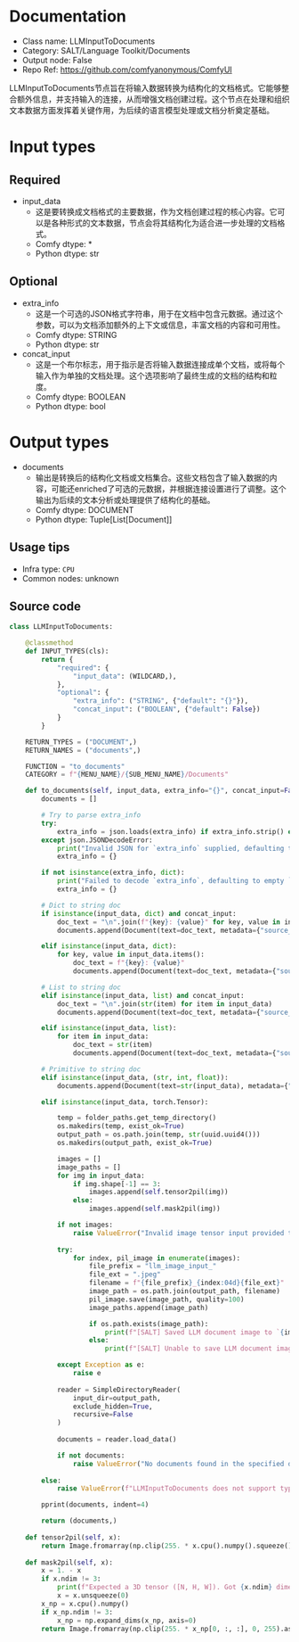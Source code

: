 
# Documentation
- Class name: LLMInputToDocuments
- Category: SALT/Language Toolkit/Documents
- Output node: False
- Repo Ref: https://github.com/comfyanonymous/ComfyUI

LLMInputToDocuments节点旨在将输入数据转换为结构化的文档格式。它能够整合额外信息，并支持输入的连接，从而增强文档创建过程。这个节点在处理和组织文本数据方面发挥着关键作用，为后续的语言模型处理或文档分析奠定基础。

# Input types
## Required
- input_data
    - 这是要转换成文档格式的主要数据，作为文档创建过程的核心内容。它可以是各种形式的文本数据，节点会将其结构化为适合进一步处理的文档格式。
    - Comfy dtype: *
    - Python dtype: str
## Optional
- extra_info
    - 这是一个可选的JSON格式字符串，用于在文档中包含元数据。通过这个参数，可以为文档添加额外的上下文或信息，丰富文档的内容和可用性。
    - Comfy dtype: STRING
    - Python dtype: str
- concat_input
    - 这是一个布尔标志，用于指示是否将输入数据连接成单个文档，或将每个输入作为单独的文档处理。这个选项影响了最终生成的文档的结构和粒度。
    - Comfy dtype: BOOLEAN
    - Python dtype: bool

# Output types
- documents
    - 输出是转换后的结构化文档或文档集合。这些文档包含了输入数据的内容，可能还enriched了可选的元数据，并根据连接设置进行了调整。这个输出为后续的文本分析或处理提供了结构化的基础。
    - Comfy dtype: DOCUMENT
    - Python dtype: Tuple[List[Document]]


## Usage tips
- Infra type: `CPU`
- Common nodes: unknown


## Source code
```python
class LLMInputToDocuments:

    @classmethod
    def INPUT_TYPES(cls):
        return {
            "required": {
                "input_data": (WILDCARD,),
            },
            "optional": {
                "extra_info": ("STRING", {"default": "{}"}),
                "concat_input": ("BOOLEAN", {"default": False})
            }
        }

    RETURN_TYPES = ("DOCUMENT",)
    RETURN_NAMES = ("documents",)

    FUNCTION = "to_documents"
    CATEGORY = f"{MENU_NAME}/{SUB_MENU_NAME}/Documents"

    def to_documents(self, input_data, extra_info="{}", concat_input=False):
        documents = []

        # Try to parse extra_info
        try:
            extra_info = json.loads(extra_info) if extra_info.strip() else {}
        except json.JSONDecodeError:
            print("Invalid JSON for `extra_info` supplied, defaulting to empty `extra_info` dict.")
            extra_info = {}

        if not isinstance(extra_info, dict):
            print("Failed to decode `extra_info`, defaulting to empty `extra_info` dict.")
            extra_info = {}

        # Dict to string doc
        if isinstance(input_data, dict) and concat_input:
            doc_text = "\n".join(f"{key}: {value}" for key, value in input_data.items())
            documents.append(Document(text=doc_text, metadata={"source_type": "dict", **extra_info}))

        elif isinstance(input_data, dict):
            for key, value in input_data.items():
                doc_text = f"{key}: {value}"
                documents.append(Document(text=doc_text, metadata={"source_type": "dict", **extra_info}))

        # List to string doc
        elif isinstance(input_data, list) and concat_input:
            doc_text = "\n".join(str(item) for item in input_data)
            documents.append(Document(text=doc_text, metadata={"source_type": "list", **extra_info}))

        elif isinstance(input_data, list):
            for item in input_data:
                doc_text = str(item)
                documents.append(Document(text=doc_text, metadata={"source_type": "list", **extra_info}))

        # Primitive to string doc
        elif isinstance(input_data, (str, int, float)):
            documents.append(Document(text=str(input_data), metadata={"source_type": type(input_data).__name__, **extra_info}))

        elif isinstance(input_data, torch.Tensor):

            temp = folder_paths.get_temp_directory()
            os.makedirs(temp, exist_ok=True)
            output_path = os.path.join(temp, str(uuid.uuid4()))
            os.makedirs(output_path, exist_ok=True)

            images = []
            image_paths = []
            for img in input_data:
                if img.shape[-1] == 3:
                    images.append(self.tensor2pil(img))
                else:
                    images.append(self.mask2pil(img))

            if not images:
                raise ValueError("Invalid image tensor input provided to convert to PIL!")
            
            try:
                for index, pil_image in enumerate(images):
                    file_prefix = "llm_image_input_"
                    file_ext = ".jpeg"
                    filename = f"{file_prefix}_{index:04d}{file_ext}"
                    image_path = os.path.join(output_path, filename)
                    pil_image.save(image_path, quality=100)
                    image_paths.append(image_path)

                    if os.path.exists(image_path):
                        print(f"[SALT] Saved LLM document image to `{image_path}`")
                    else:
                        print(f"[SALT] Unable to save LLM document image to `{image_path}`")

            except Exception as e:
                raise e
            
            reader = SimpleDirectoryReader(
                input_dir=output_path,
                exclude_hidden=True,
                recursive=False
            )
            
            documents = reader.load_data()

            if not documents:
                raise ValueError("No documents found in the specified directory.")
            
        else:
            raise ValueError(f"LLMInputToDocuments does not support type `{type(input_data).__name__}`. Please provide: dict, list, str, int, float.")

        pprint(documents, indent=4)

        return (documents,)
    
    def tensor2pil(self, x):
        return Image.fromarray(np.clip(255. * x.cpu().numpy().squeeze(), 0, 255).astype(np.uint8))
    
    def mask2pil(self, x):
        x = 1. - x
        if x.ndim != 3:
            print(f"Expected a 3D tensor ([N, H, W]). Got {x.ndim} dimensions.")
            x = x.unsqueeze(0) 
        x_np = x.cpu().numpy()
        if x_np.ndim != 3:
            x_np = np.expand_dims(x_np, axis=0) 
        return Image.fromarray(np.clip(255. * x_np[0, :, :], 0, 255).astype(np.uint8), 'L')

```
